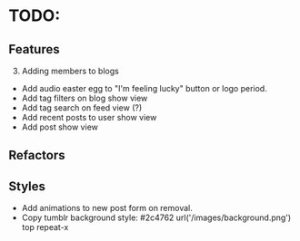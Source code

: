 # TODO:

## Features
3. Adding members to blogs

* Add audio easter egg to "I'm feeling lucky" button or logo period.
* Add tag filters on blog show view
* Add tag search on feed view (?)
* Add recent posts to user show view
* Add post show view

## Refactors

## Styles
* Add animations to new post form on removal.
* Copy tumblr background style: #2c4762 url('/images/background.png') top repeat-x